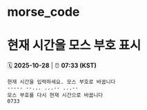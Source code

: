 # morse_code
# 현재 시간을 모스 부호 표시
<!-- MORSE_TIME_START -->
🗓️ **2025-10-28** | ⏰ **07:33 (KST)**

```
현재 시간을 입력하세요. 모스 부호로 바꿉니다
----- --... ...-- ...--
모스 부호를 다시 현재 시간으로 바꿉니다
0733
```
<!-- MORSE_TIME_END -->
